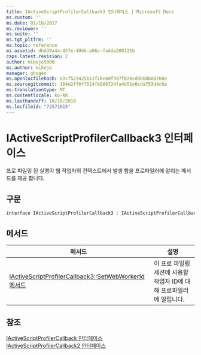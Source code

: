 ```yaml
---
title: IActiveScriptProfilerCallback3 인터페이스 | Microsoft Docs
ms.custom: ''
ms.date: 01/18/2017
ms.reviewer: ''
ms.suite: ''
ms.tgt_pltfrm: ''
ms.topic: reference
ms.assetid: dbd39a4a-457e-4866-a86c-fa4da208121b
caps.latest.revision: 2
author: mikejo5000
ms.author: mikejo
manager: ghogen
ms.openlocfilehash: e3cf523425b11fcbe60f397f878cd9b68b08768e
ms.sourcegitcommit: 184e2ff0ff514fb980724fa4b51e0cda753d4c6e
ms.translationtype: MT
ms.contentlocale: ko-KR
ms.lasthandoff: 10/18/2019
ms.locfileid: "72571615"
---
```

# <a name="iactivescriptprofilercallback3-interface"></a>IActiveScriptProfilerCallback3 인터페이스
프로 파일링 된 실행이 웹 작업자의 컨텍스트에서 발생 함을 프로파일러에 알리는 메서드를 제공 합니다.  
  
## <a name="syntax"></a>구문  
  
```cpp
interface IActiveScriptProfilerCallback3 : IActiveScriptProfilerCallback2  
```  
  
## <a name="methods"></a>메서드  
  
|메서드|설명|  
|------------|-----------------|  
|[IActiveScriptProfilerCallback3::SetWebWorkerId 메서드](../../winscript/reference/iactivescriptprofilercallback3-setwebworkerid-method.md)|이 프로 파일링 세션에 사용할 작업자 ID에 대해 프로파일러에 알립니다.|  
  
## <a name="see-also"></a>참조  
 [IActiveScriptProfilerCallback 인터페이스](../../winscript/reference/iactivescriptprofilercallback-interface.md)    
 [IActiveScriptProfilerCallback2 인터페이스](../../winscript/reference/iactivescriptprofilercallback2-interface.md)